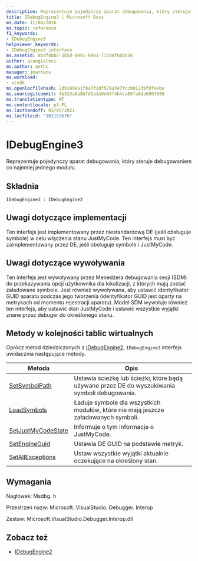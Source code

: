 ```yaml
---
description: Reprezentuje pojedynczy aparat debugowania, który steruje debugowaniem co najmniej jednego modułu.
title: IDebugEngine3 | Microsoft Docs
ms.date: 11/04/2016
ms.topic: reference
f1_keywords:
- IDebugEngine3
helpviewer_keywords:
- IDebugEngine3 interface
ms.assetid: 8bdf4bb7-3b5d-4991-8981-772d4f6bb656
author: acangialosi
ms.author: anthc
manager: jmartens
ms.workload:
- vssdk
ms.openlocfilehash: 2d91098a1f0a7f2df579a347fccb01239fdfeebe
ms.sourcegitcommit: 4b323a8a8bfd1a1a9e84f4b4ca88fa8da690f656
ms.translationtype: MT
ms.contentlocale: pl-PL
ms.lasthandoff: 03/05/2021
ms.locfileid: "102153676"
---
```

# <a name="idebugengine3"></a>IDebugEngine3
Reprezentuje pojedynczy aparat debugowania, który steruje debugowaniem co najmniej jednego modułu.

## <a name="syntax"></a>Składnia

```
IDebugEngine3 : IDebugEngine2
```

## <a name="notes-for-implementers"></a>Uwagi dotyczące implementacji
 Ten interfejs jest implementowany przez niestandardową DE (jeśli obsługuje symbole) w celu włączenia stanu JustMyCode. Ten interfejs musi być zaimplementowany przez DE, jeśli obsługuje symbole i JustMyCode.

## <a name="notes-for-callers"></a>Uwagi dotyczące wywoływania
 Ten interfejs jest wywoływany przez Menedżera debugowania sesji (SDM) do przekazywania opcji użytkownika dla lokalizacji, z których mają zostać załadowane symbole. Jest również wywoływana, aby ustawić identyfikator GUID aparatu podczas jego tworzenia (identyfikator GUID jest oparty na metrykach od momentu rejestracji aparatu). Model SDM wywołuje również ten interfejs, aby ustawić stan JustMyCode i ustawić wszystkie wyjątki znane przez debuger do określonego stanu.

## <a name="methods-in-vtable-order"></a>Metody w kolejności tablic wirtualnych
 Oprócz metod dziedziczonych z [IDebugEngine2](../../../extensibility/debugger/reference/idebugengine2.md), `IDebugEngine3` interfejs uwidacznia następujące metody.

|Metoda|Opis|
|------------|-----------------|
|[SetSymbolPath](../../../extensibility/debugger/reference/idebugengine3-setsymbolpath.md)|Ustawia ścieżkę lub ścieżki, które będą używane przez DE do wyszukiwania symboli debugowania.|
|[LoadSymbols](../../../extensibility/debugger/reference/idebugengine3-loadsymbols.md)|Ładuje symbole dla wszystkich modułów, które nie mają jeszcze załadowanych symboli.|
|[SetJustMyCodeState](../../../extensibility/debugger/reference/idebugengine3-setjustmycodestate.md)|Informuje o tym informacje o JustMyCode.|
|[SetEngineGuid](../../../extensibility/debugger/reference/idebugengine3-setengineguid.md)|Ustawia DE GUID na podstawie metryk.|
|[SetAllExceptions](../../../extensibility/debugger/reference/idebugengine3-setallexceptions.md)|Ustaw wszystkie wyjątki aktualnie oczekujące na określony stan.|

## <a name="requirements"></a>Wymagania
 Nagłówek: Msdbg. h

 Przestrzeń nazw: Microsoft. VisualStudio. Debugger. Interop

 Zestaw: Microsoft.VisualStudio.Debugger.Interop.dll

## <a name="see-also"></a>Zobacz też
- [IDebugEngine2](../../../extensibility/debugger/reference/idebugengine2.md)
